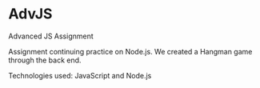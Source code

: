 # AdvJS
Advanced JS Assignment

Assignment continuing practice on Node.js. We created a Hangman game through the back end.

Technologies used: JavaScript and Node.js
